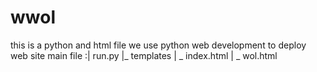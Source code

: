 # wwol
this is a python and html file
we use python web development to deploy web site
main file :|  run.py
           |_ templates
             | _ index.html
             | _ wol.html
